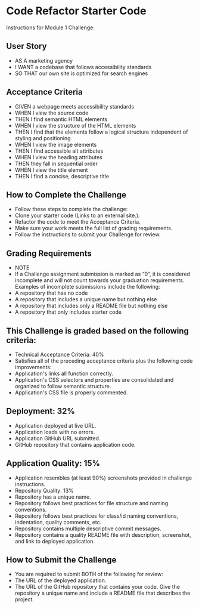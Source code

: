 # Code Refactor Starter Code
Instructions for Module 1 Challenge:

## User Story
- AS A marketing agency
- I WANT a codebase that follows accessibility standards
- SO THAT our own site is optimized for search engines

## Acceptance Criteria
- GIVEN a webpage meets accessibility standards
- WHEN I view the source code
- THEN I find semantic HTML elements
- WHEN I view the structure of the HTML elements
- THEN I find that the elements follow a logical structure independent of styling and positioning
- WHEN I view the image elements
- THEN I find accessible alt attributes
- WHEN I view the heading attributes
- THEN they fall in sequential order
- WHEN I view the title element
- THEN I find a concise, descriptive title

## How to Complete the Challenge
- Follow these steps to complete the challenge:
- Clone your starter code (Links to an external site.).
- Refactor the code to meet the Acceptance Criteria.
- Make sure your work meets the full list of grading requirements.
- Follow the instructions to submit your Challenge for review.

## Grading Requirements
- NOTE
- If a Challenge assignment submission is marked as “0”, it is considered incomplete and will not count towards your graduation requirements. Examples of incomplete submissions include the following:
- A repository that has no code
- A repository that includes a unique name but nothing else
- A repository that includes only a README file but nothing else
- A repository that only includes starter code

## This Challenge is graded based on the following criteria:

- Technical Acceptance Criteria: 40%
- Satisfies all of the preceding acceptance criteria plus the following code improvements:
- Application's links all function correctly.
- Application's CSS selectors and properties are consolidated and organized to follow semantic structure.
- Application's CSS file is properly commented.

## Deployment: 32%
- Application deployed at live URL.
- Application loads with no errors.
- Application GitHub URL submitted.
- GitHub repository that contains application code.

## Application Quality: 15%
- Application resembles (at least 90%) screenshots provided in challenge instructions.
- Repository Quality: 13%
- Repository has a unique name.
- Repository follows best practices for file structure and naming conventions.
- Repository follows best practices for class/id naming conventions, indentation, quality comments, etc.
- Repository contains multiple descriptive commit messages.
- Repository contains a quality README file with description, screenshot, and link to deployed application.

## How to Submit the Challenge
- You are required to submit BOTH of the following for review:
- The URL of the deployed application.
- The URL of the GitHub repository that contains your code. Give the repository a unique name and include a README file that describes the project.